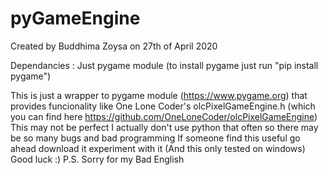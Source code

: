 # pyGameEngine
Created by Buddhima Zoysa on 27th of April 2020

Dependancies : Just pygame module (to install pygame just run "pip install pygame")

This is just a wrapper to pygame module (https://www.pygame.org) that provides funcionality like One Lone Coder's olcPixelGameEngine.h (which you can find here https://github.com/OneLoneCoder/olcPixelGameEngine)
This may not be perfect I actually don't use python that often so there may be so many bugs and bad programming
If someone find this useful go ahead download it experiment with it (And this only tested on windows)
Good luck :)
P.S. Sorry for my Bad English

